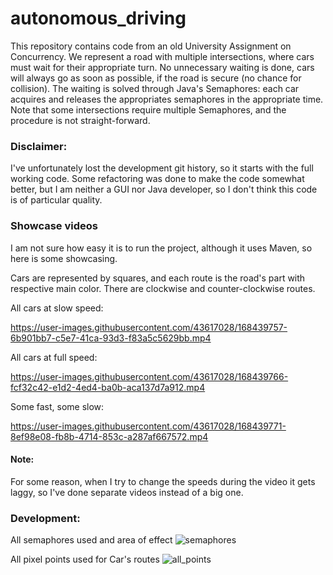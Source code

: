 # autonomous_driving

This repository contains code from an old University Assignment on Concurrency.
We represent a road with multiple intersections, where cars must wait for their appropriate turn.
No unnecessary waiting is done, cars will always go as soon as possible, if the road is secure (no chance for collision).
The waiting is solved through Java's Semaphores: each car acquires and releases the appropriates semaphores in the appropriate time.
Note that some intersections require multiple Semaphores, and the procedure is not straight-forward. 

### Disclaimer:
I've unfortunately lost the development git history, so it starts with the full working code.
Some refactoring was done to make the code somewhat better, but I am neither a GUI nor Java developer, so I don't think
this
code is of particular quality.

### Showcase videos
I am not sure how easy it is to run the project, although it uses Maven, so here is some showcasing.

Cars are represented by squares, and each route is the road's part with respective main color.
There are clockwise and counter-clockwise routes.

All cars at slow speed:

https://user-images.githubusercontent.com/43617028/168439757-6b901bb7-c5e7-41ca-93d3-f83a5c5629bb.mp4

All cars at full speed:

https://user-images.githubusercontent.com/43617028/168439766-fcf32c42-e1d2-4ed4-ba0b-aca137d7a912.mp4

Some fast, some slow:

https://user-images.githubusercontent.com/43617028/168439771-8ef98e08-fb8b-4714-853c-a287af667572.mp4

#### Note:
For some reason, when I try to change the speeds during the video it gets laggy, so I've done separate videos instead of a big one.

### Development:
All semaphores used and area of effect
![semaphores](https://user-images.githubusercontent.com/43617028/168439970-f98d6aed-47ff-45d2-8d5a-b691e84ec96c.jpeg)

All pixel points used for Car's routes
![all_points](https://user-images.githubusercontent.com/43617028/168439975-4283056a-39da-4e5f-ac9f-a6b26302c2df.png)
